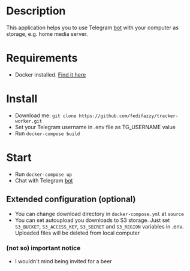 # Description

This application helps you to use Telegram [bot](https://t.me/feditracker_bot) with your computer as storage, e.g. home
media server.

# Requirements

- Docker installed. [Find it here](https://www.docker.com/products/docker-desktop/)

# Install

- Download me: `git clone https://github.com/fedifazzy/tracker-worker.git`
- Set your Telegram username in .env file as TG_USERNAME value
- Run `docker-compose build`

# Start

- Run `docker-compose up`
- Chat with Telegram [bot](https://t.me/feditracker_bot)

## Extended configuration (optional)

- You can change download directory in `docker-compose.yml` at `source`
- You can set autoupload you downloads to S3 storage. Just set `S3_BUCKET`, `S3_ACCESS_KEY`, `S3_SECRET` and `S3_REGION`
  variables in .env. Uploaded files will be deleted from local computer

### (not so) important notice

- I wouldn't mind being invited for a beer
